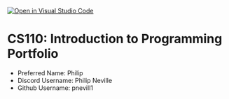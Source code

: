[![Open in Visual Studio Code](https://classroom.github.com/assets/open-in-vscode-718a45dd9cf7e7f842a935f5ebbe5719a5e09af4491e668f4dbf3b35d5cca122.svg)](https://classroom.github.com/online_ide?assignment_repo_id=11674509&assignment_repo_type=AssignmentRepo)
# CS110: Introduction to Programming Portfolio

- Preferred Name: Philip
- Discord Username: Philip Neville
- Github Username: pnevill1
